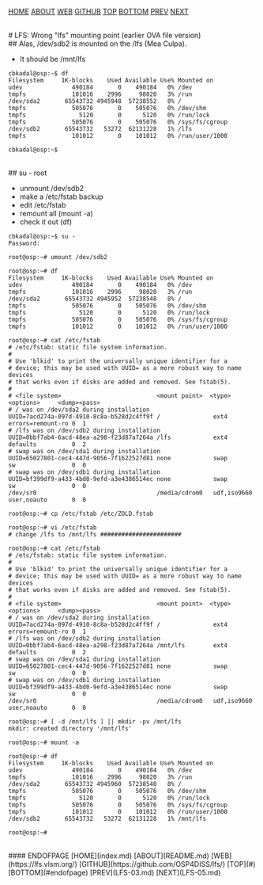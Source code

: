 ---
---

[HOME](index.md)
[ABOUT](README.md)
[WEB](https://lfs.vlsm.org/)
[GITHUB](https://github.com/OSP4DISS/lfs/)
[TOP](#)
[BOTTOM](#endofpage)
[PREV](LFS-03.md)
[NEXT](LFS-05.md)

<br>
# LFS: Wrong "lfs" mounting point (earlier OVA file version) 

<br>
## Alas, /dev/sdb2 is mounted on the /lfs (Mea Culpa).

* It should be /mnt/lfs

```
cbkadal@osp:~$ df
Filesystem     1K-blocks    Used Available Use% Mounted on
udev              490184       0    490184   0% /dev
tmpfs             101016    2996     98020   3% /run
/dev/sda2       65543732 4945948  57238552   8% /
tmpfs             505076       0    505076   0% /dev/shm
tmpfs               5120       0      5120   0% /run/lock
tmpfs             505076       0    505076   0% /sys/fs/cgroup
/dev/sdb2       65543732   53272  62131228   1% /lfs
tmpfs             101012       0    101012   0% /run/user/1000

cbkadal@osp:~$

```

<br>
## su - root

* unmount /dev/sdb2
* make a  /etc/fstab backup
* edit    /etc/fstab
* remount all (mount -a)
* check it out (df)

```
cbkadal@osp:~$ su -
Password: 

root@osp:~# umount /dev/sdb2

root@osp:~# df
Filesystem     1K-blocks    Used Available Use% Mounted on
udev              490184       0    490184   0% /dev
tmpfs             101016    2996     98020   3% /run
/dev/sda2       65543732 4945952  57238548   8% /
tmpfs             505076       0    505076   0% /dev/shm
tmpfs               5120       0      5120   0% /run/lock
tmpfs             505076       0    505076   0% /sys/fs/cgroup
tmpfs             101012       0    101012   0% /run/user/1000

root@osp:~# cat /etc/fstab
# /etc/fstab: static file system information.
#
# Use 'blkid' to print the universally unique identifier for a
# device; this may be used with UUID= as a more robust way to name devices
# that works even if disks are added and removed. See fstab(5).
#
# <file system>                           <mount point>  <type>       <options>     <dump><pass>
# / was on /dev/sda2 during installation
UUID=7acd274a-097d-4910-8c8a-b528d2c4ff9f /               ext4        errors=remount-ro 0  1
# /lfs was on /dev/sdb2 during installation
UUID=0bbf7ab4-6acd-48ea-a298-f23d87a7264a /lfs            ext4        defaults          0  2
# swap was on /dev/sda1 during installation
UUID=65027801-cec4-447d-9056-7f1622527d81 none            swap        sw                0  0
# swap was on /dev/sdb1 during installation
UUID=bf399df9-a433-4bd0-9efd-a3e4386514ec none            swap        sw                0  0
/dev/sr0                                  /media/cdrom0   udf,iso9660 user,noauto       0  0

root@osp:~# cp /etc/fstab /etc/ZOLD.fstab

root@osp:~# vi /etc/fstab
# change /lfs to /mnt/lfs #######################

root@osp:~# cat /etc/fstab
# /etc/fstab: static file system information.
#
# Use 'blkid' to print the universally unique identifier for a
# device; this may be used with UUID= as a more robust way to name devices
# that works even if disks are added and removed. See fstab(5).
#
# <file system>                           <mount point>  <type>       <options>     <dump><pass>
# / was on /dev/sda2 during installation
UUID=7acd274a-097d-4910-8c8a-b528d2c4ff9f /               ext4        errors=remount-ro 0  1
# /lfs was on /dev/sdb2 during installation
UUID=0bbf7ab4-6acd-48ea-a298-f23d87a7264a /mnt/lfs        ext4        defaults          0  2
# swap was on /dev/sda1 during installation
UUID=65027801-cec4-447d-9056-7f1622527d81 none            swap        sw                0  0
# swap was on /dev/sdb1 during installation
UUID=bf399df9-a433-4bd0-9efd-a3e4386514ec none            swap        sw                0  0
/dev/sr0                                  /media/cdrom0   udf,iso9660 user,noauto       0  0

root@osp:~# [ -d /mnt/lfs ] || mkdir -pv /mnt/lfs
mkdir: created directory '/mnt/lfs'

root@osp:~# mount -a

root@osp:~# df
Filesystem     1K-blocks    Used Available Use% Mounted on
udev              490184       0    490184   0% /dev
tmpfs             101016    2996     98020   3% /run
/dev/sda2       65543732 4945960  57238540   8% /
tmpfs             505076       0    505076   0% /dev/shm
tmpfs               5120       0      5120   0% /run/lock
tmpfs             505076       0    505076   0% /sys/fs/cgroup
tmpfs             101012       0    101012   0% /run/user/1000
/dev/sdb2       65543732   53272  62131228   1% /mnt/lfs

root@osp:~# 

```


<br>
#### ENDOFPAGE
[HOME](index.md)
[ABOUT](README.md)
[WEB](https://lfs.vlsm.org/)
[GITHUB](https://github.com/OSP4DISS/lfs/)
[TOP](#)
[BOTTOM](#endofpage)
[PREV](LFS-03.md)
[NEXT](LFS-05.md)
<br>

